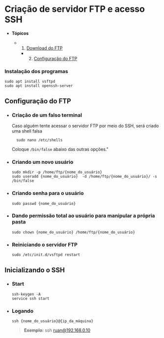 # Criação de servidor FTP e acesso SSH

- **Tópicos**

  - 1. [Download do FTP](#instalação-dos-programas)
    - 2. [Configuração do FTP](#configuração-do-ftp)
### Instalação dos programas

  ```
  sudo apt install vsftpd
  sudo apt install openssh-server
  ```
## Configuração do FTP
  - ### Criação de um falso terminal

    Caso alguém tente acessar o servidor FTP por meio do SSH, será criado uma shell falsa
    ```
      sudo nano /etc/shells
    ```
    Coloque `/bin/false` abaixo das outras opções."
  - ### Criando um novo usuário 

    ```
    sudo mkdir -p /home/ftp/{nome_do_usuário} 
    sudo useradd {nome_do_usuário}  -d /home/ftp/{nome_do_usuário}/ -s /bin/false
    ```
  - ### Criando senha para o usuário
    ```
    sudo passwd {nome_do_usuário} 
    ```
  - ### Dando permissão total ao usuário para manipular a própria pasta
    ```
    sudo chown {nome_do_usuário} /home/ftp/{nome_do_usuário} 
    ```
  - ### Reiniciando o servidor FTP
    ```
    sudo /etc/init.d/vsftpd restart
    ```
## Inicializando o SSH
  - ### Start
    ```
    ssh-keygen -A   
    service ssh start
    ```
  - ### Logando
    ```
    ssh {nome_do_usuário}@{ip_da_máquina}
    ```
    > **Exemplo:** ssh ruan@192.168.0.10